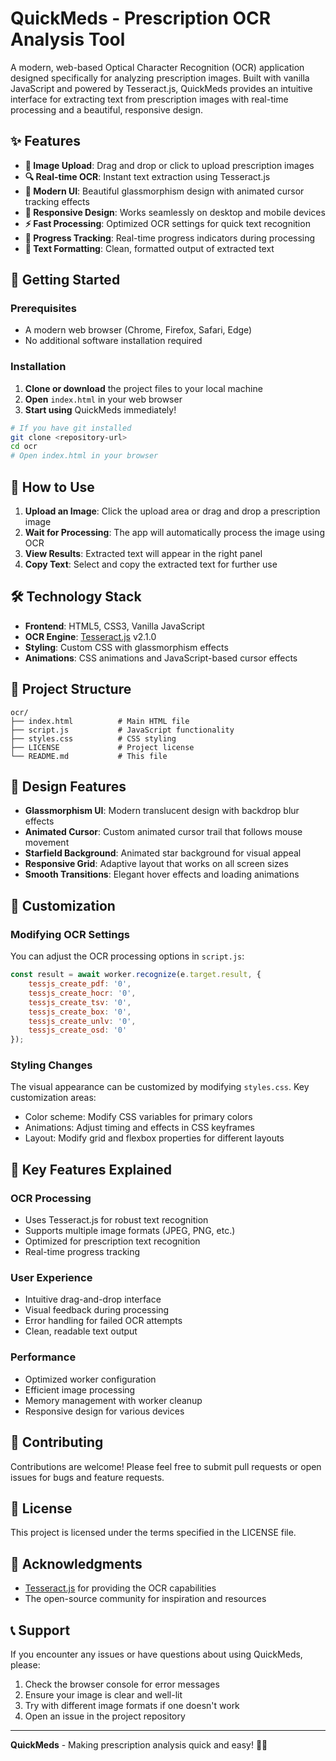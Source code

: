 # QuickMeds - Prescription OCR Analysis Tool

A modern, web-based Optical Character Recognition (OCR) application designed specifically for analyzing prescription images. Built with vanilla JavaScript and powered by Tesseract.js, QuickMeds provides an intuitive interface for extracting text from prescription images with real-time processing and a beautiful, responsive design.

## ✨ Features

- **📸 Image Upload**: Drag and drop or click to upload prescription images
- **🔍 Real-time OCR**: Instant text extraction using Tesseract.js
- **🎨 Modern UI**: Beautiful glassmorphism design with animated cursor tracking effects
- **📱 Responsive Design**: Works seamlessly on desktop and mobile devices
- **⚡ Fast Processing**: Optimized OCR settings for quick text recognition
- **🔄 Progress Tracking**: Real-time progress indicators during processing
- **📄 Text Formatting**: Clean, formatted output of extracted text

## 🚀 Getting Started

### Prerequisites

- A modern web browser (Chrome, Firefox, Safari, Edge)
- No additional software installation required

### Installation

1. **Clone or download** the project files to your local machine
2. **Open** `index.html` in your web browser
3. **Start using** QuickMeds immediately!

```bash
# If you have git installed
git clone <repository-url>
cd ocr
# Open index.html in your browser
```

## 📖 How to Use

1. **Upload an Image**: Click the upload area or drag and drop a prescription image
2. **Wait for Processing**: The app will automatically process the image using OCR
3. **View Results**: Extracted text will appear in the right panel
4. **Copy Text**: Select and copy the extracted text for further use

## 🛠️ Technology Stack

- **Frontend**: HTML5, CSS3, Vanilla JavaScript
- **OCR Engine**: [Tesseract.js](https://github.com/naptha/tesseract.js) v2.1.0
- **Styling**: Custom CSS with glassmorphism effects
- **Animations**: CSS animations and JavaScript-based cursor effects

## 📁 Project Structure

```
ocr/
├── index.html          # Main HTML file
├── script.js           # JavaScript functionality
├── styles.css          # CSS styling
├── LICENSE             # Project license
└── README.md           # This file
```

## 🎨 Design Features

- **Glassmorphism UI**: Modern translucent design with backdrop blur effects
- **Animated Cursor**: Custom animated cursor trail that follows mouse movement
- **Starfield Background**: Animated star background for visual appeal
- **Responsive Grid**: Adaptive layout that works on all screen sizes
- **Smooth Transitions**: Elegant hover effects and loading animations

## 🔧 Customization

### Modifying OCR Settings

You can adjust the OCR processing options in `script.js`:

```javascript
const result = await worker.recognize(e.target.result, {
    tessjs_create_pdf: '0',
    tessjs_create_hocr: '0',
    tessjs_create_tsv: '0',
    tessjs_create_box: '0',
    tessjs_create_unlv: '0',
    tessjs_create_osd: '0'
});
```

### Styling Changes

The visual appearance can be customized by modifying `styles.css`. Key customization areas:

- Color scheme: Modify CSS variables for primary colors
- Animations: Adjust timing and effects in CSS keyframes
- Layout: Modify grid and flexbox properties for different layouts

## 🌟 Key Features Explained

### OCR Processing
- Uses Tesseract.js for robust text recognition
- Supports multiple image formats (JPEG, PNG, etc.)
- Optimized for prescription text recognition
- Real-time progress tracking

### User Experience
- Intuitive drag-and-drop interface
- Visual feedback during processing
- Error handling for failed OCR attempts
- Clean, readable text output

### Performance
- Optimized worker configuration
- Efficient image processing
- Memory management with worker cleanup
- Responsive design for various devices

## 🤝 Contributing

Contributions are welcome! Please feel free to submit pull requests or open issues for bugs and feature requests.

## 📄 License

This project is licensed under the terms specified in the LICENSE file.

## 🙏 Acknowledgments

- [Tesseract.js](https://github.com/naptha/tesseract.js) for providing the OCR capabilities
- The open-source community for inspiration and resources

## 📞 Support

If you encounter any issues or have questions about using QuickMeds, please:

1. Check the browser console for error messages
2. Ensure your image is clear and well-lit
3. Try with different image formats if one doesn't work
4. Open an issue in the project repository

---

**QuickMeds** - Making prescription analysis quick and easy! 🏥✨ 